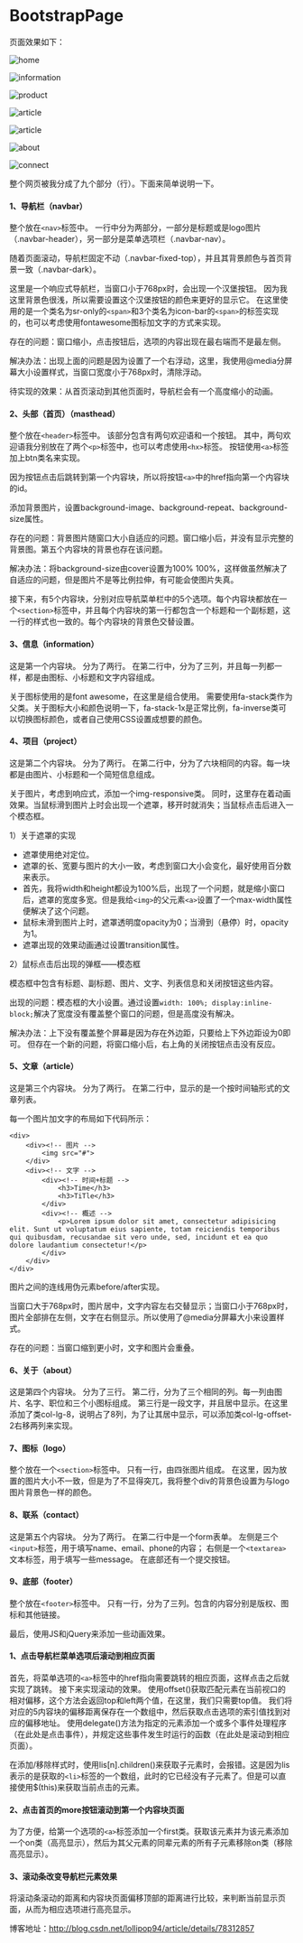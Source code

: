 # BootstrapPage

页面效果如下：

![home](https://github.com/FanXuanyi/BootstrapPage/blob/master/preview/home.png)

![information](https://github.com/FanXuanyi/BootstrapPage/blob/master/preview/information.png)

![product](https://github.com/FanXuanyi/BootstrapPage/blob/master/preview/product.png)

![article](https://github.com/FanXuanyi/BootstrapPage/blob/master/preview/article1.png)

![article](https://github.com/FanXuanyi/BootstrapPage/blob/master/preview/article2.png)

![about](https://github.com/FanXuanyi/BootstrapPage/blob/master/preview/about.png)

![connect](https://github.com/FanXuanyi/BootstrapPage/blob/master/preview/connect.png)

整个网页被我分成了九个部分（行）。下面来简单说明一下。

#### 1、导航栏（navbar）

整个放在`<nav>`标签中。
一行中分为两部分，一部分是标题或是logo图片（.navbar-header），另一部分是菜单选项栏（.navbar-nav）。

随着页面滚动，导航栏固定不动（.navbar-fixed-top），并且其背景颜色与首页背景一致（.navbar-dark）。

这里是一个响应式导航栏，当窗口小于768px时，会出现一个汉堡按钮。
因为我这里背景色很浅，所以需要设置这个汉堡按钮的颜色来更好的显示它。
在这里使用的是一个类名为sr-only的`<span>`和3个类名为icon-bar的`<span>`的标签实现的，也可以考虑使用fontawesome图标加文字的方式来实现。

存在的问题：窗口缩小，点击按钮后，选项的内容出现在最右端而不是最左侧。

解决办法：出现上面的问题是因为设置了一个右浮动，这里，我使用@media分屏幕大小设置样式，当窗口宽度小于768px时，清除浮动。

待实现的效果：从首页滚动到其他页面时，导航栏会有一个高度缩小的动画。

#### 2、头部（首页）（masthead）

整个放在`<header>`标签中。
该部分包含有两句欢迎语和一个按钮。
其中，两句欢迎语我分别放在了两个`<p>`标签中，也可以考虑使用`<hx>`标签。
按钮使用`<a>`标签加上btn类名来实现。

因为按钮点击后跳转到第一个内容块，所以将按钮`<a>`中的href指向第一个内容块的id。

添加背景图片，设置background-image、background-repeat、background-size属性。

存在的问题：背景图片随窗口大小自适应的问题。窗口缩小后，并没有显示完整的背景图。第五个内容块的背景也存在该问题。

解决办法：将background-size由cover设置为100% 100%，这样做虽然解决了自适应的问题，但是图片不是等比例拉伸，有可能会使图片失真。

接下来，有5个内容块，分别对应导航菜单栏中的5个选项。每个内容块都放在一个`<section>`标签中，并且每个内容块的第一行都包含一个标题和一个副标题，这一行的样式也一致的。每个内容块的背景色交替设置。

#### 3、信息（information）

这是第一个内容块。
分为了两行。
在第二行中，分为了三列，并且每一列都一样，都是由图标、小标题和文字内容组成。

关于图标使用的是font awesome，在这里是组合使用。
需要使用fa-stack类作为父类。关于图标大小和颜色说明一下，fa-stack-1x是正常比例，fa-inverse类可以切换图标颜色，或者自己使用CSS设置成想要的颜色。

#### 4、项目（project）

这是第二个内容块。
分为了两行。
在第二行中，分为了六块相同的内容。每一块都是由图片、小标题和一个简短信息组成。

关于图片，考虑到响应式，添加一个img-responsive类。
同时，这里存在着动画效果。当鼠标滑到图片上时会出现一个遮罩，移开时就消失；当鼠标点击后进入一个模态框。

1）关于遮罩的实现

- 遮罩使用绝对定位。
- 遮罩的长、宽要与图片的大小一致，考虑到窗口大小会变化，最好使用百分数来表示。
- 首先，我将width和height都设为100%后，出现了一个问题，就是缩小窗口后，遮罩的宽度多宽。但是我给`<img>`的父元素`<a>`设置了一个max-width属性便解决了这个问题。
- 鼠标未滑到图片上时，遮罩透明度opacity为0；当滑到（悬停）时，opacity为1。
- 遮罩出现的效果动画通过设置transition属性。

2）鼠标点击后出现的弹框——模态框

模态框中包含有标题、副标题、图片、文字、列表信息和关闭按钮这些内容。

出现的问题：模态框的大小设置。通过设置`width: 100%; display:inline-block;`解决了宽度没有覆盖整个窗口的问题，但是高度没有解决。

解决办法：上下没有覆盖整个屏幕是因为存在外边距，只要给上下外边距设为0即可。
但存在一个新的问题，将窗口缩小后，右上角的关闭按钮点击没有反应。

#### 5、文章（article）

这是第三个内容块。
分为了两行。
在第二行中，显示的是一个按时间轴形式的文章列表。

每一个图片加文字的布局如下代码所示：

```
<div>
    <div><!-- 图片 -->
        <img src="#">
    </div>
    <div><!-- 文字 -->
        <div><!-- 时间+标题 -->
            <h3>Time</h3>
            <h3>TiTle</h3>
        </div>
        <div><!-- 概述 -->
            <p>Lorem ipsum dolor sit amet, consectetur adipisicing elit. Sunt ut voluptatum eius sapiente, totam reiciendis temporibus qui quibusdam, recusandae sit vero unde, sed, incidunt et ea quo dolore laudantium consectetur!</p>
        </div>
    </div>
</div>
```

图片之间的连线用伪元素before/after实现。

当窗口大于768px时，图片居中，文字内容左右交替显示；当窗口小于768px时，图片全部排在左侧，文字在右侧显示。所以使用了@media分屏幕大小来设置样式。

存在的问题：当窗口缩到更小时，文字和图片会重叠。

#### 6、关于（about）

这是第四个内容块。
分为了三行。
第二行，分为了三个相同的列。每一列由图片、名字、职位和三个小图标组成。
第三行是一段文字，并且居中显示。在这里添加了类col-lg-8，说明占了8列，为了让其居中显示，可以添加类col-lg-offset-2右移两列来实现。

#### 7、图标（logo）

整个放在一个`<section>`标签中。
只有一行，由四张图片组成。
在这里，因为放置的图片大小不一致，但是为了不显得突兀，我将整个div的背景色设置为与logo图片背景色一样的颜色。

#### 8、联系（contact）

这是第五个内容块。
分为了两行。
在第二行中是一个form表单。
左侧是三个`<input>`标签，用于填写name、email、phone的内容；
右侧是一个`<textarea>`文本标签，用于填写一些message。
在底部还有一个提交按钮。

#### 9、底部（footer）

整个放在`<footer>`标签中。
只有一行，分为了三列。包含的内容分别是版权、图标和其他链接。

最后，使用JS和jQuery来添加一些动画效果。

#### 1、点击导航栏菜单选项后滚动到相应页面

首先，将菜单选项的`<a>`标签中的href指向需要跳转的相应页面，这样点击之后就实现了跳转。
接下来实现滚动的效果。
使用offset()获取匹配元素在当前视口的相对偏移，这个方法会返回top和left两个值，在这里，我们只需要top值。
我们将对应的5内容块的偏移距离保存在一个数组中，然后获取点击选项的索引值找到对应的偏移地址。
使用delegate()方法为指定的元素添加一个或多个事件处理程序（在此处是点击事件），并规定这些事件发生时运行的函数（在此处是滚动到相应页面）。

在添加/移除样式时，使用lis[n].children()来获取子元素时，会报错。这是因为lis表示的是获取的`<li>`标签的一个数组，此时的它已经没有子元素了。但是可以直接使用$(this)来获取当前点击的元素。

#### 2、点击首页的more按钮滚动到第一个内容块页面

为了方便，给第一个选项的`<a>`标签添加一个first类。获取该元素并为该元素添加一个on类（高亮显示），然后为其父元素的同辈元素的所有子元素移除on类（移除高亮显示）。

#### 3、滚动条改变导航栏元素效果

将滚动条滚动的距离和内容块页面偏移顶部的距离进行比较，来判断当前显示页面，从而为相应选项进行高亮显示。


博客地址：http://blog.csdn.net/lollipop94/article/details/78312857
